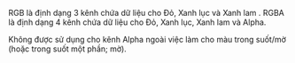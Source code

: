 RGB là định dạng 3 kênh chứa dữ liệu cho Đỏ, Xanh lục và Xanh lam . RGBA là định dạng 4 kênh chứa dữ liệu cho Đỏ, Xanh lục, Xanh lam và Alpha.

Không được sử dụng cho kênh Alpha ngoài việc làm cho màu trong suốt/mờ (hoặc trong suốt một phần; mờ).